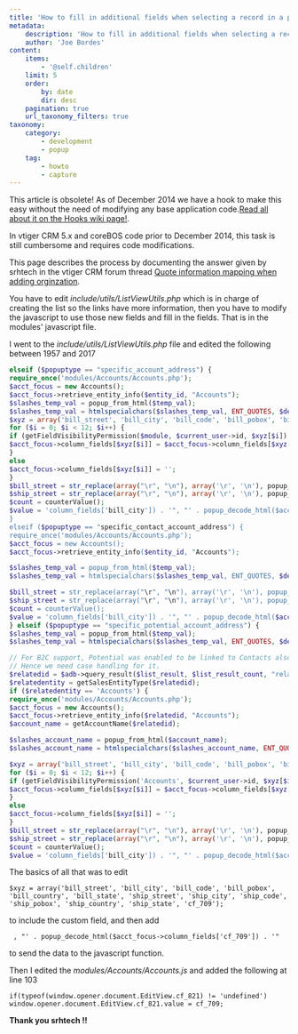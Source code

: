 ```yaml
---
title: 'How to fill in additional fields when selecting a record in a popup screen'
metadata:
    description: 'How to fill in additional fields when selecting a record in a popup screen'
    author: 'Joe Bordes'
content:
    items:
        - '@self.children'
    limit: 5
    order:
        by: date
        dir: desc
    pagination: true
    url_taxonomy_filters: true
taxonomy:
    category:
        - development
        - popup
    tag:
        - howto
        - capture
---
```


<div class="notices red">
This article is obsolete! As of
December 2014 we have a hook to make this easy without the need of
modifying any base application code.<a href="http://localhost/coreBOSDocumentation/developer-guide/development%20framework/develtutorials/corebos_hooks">Read all about it on the Hooks wiki page!</a>.</div>

In vtiger CRM 5.x and coreBOS code prior to December 2014, this task is
still cumbersome and requires code modifications.

This page describes the process by documenting the answer given by
srhtech in the vtiger CRM forum thread [Quote information mapping when adding orginzation](https://discussions.vtiger.com//discussion/172541/quote-information-mapping-when-adding-orginzation).

You have to edit *include/utils/ListViewUtils.php* which is in charge of
creating the list so the links have more information, then you have to
modify the javascript to use those new fields and fill in the fields.
That is in the modules' javascript file.

I went to the *include/utils/ListViewUtils.php* file and edited the
following between 1957 and 2017
```php
elseif ($popuptype == "specific_account_address") {
require_once('modules/Accounts/Accounts.php');
$acct_focus = new Accounts();
$acct_focus->retrieve_entity_info($entity_id, "Accounts");
$slashes_temp_val = popup_from_html($temp_val);
$slashes_temp_val = htmlspecialchars($slashes_temp_val, ENT_QUOTES, $default_charset);
$xyz = array('bill_street', 'bill_city', 'bill_code', 'bill_pobox', 'bill_country', 'bill_state', 'ship_street', 'ship_city', 'ship_code', 'ship_pobox', 'ship_country', 'ship_state', 'cf_709');
for ($i = 0; $i < 12; $i++) {
if (getFieldVisibilityPermission($module, $current_user->id, $xyz[$i]) == '0') {
$acct_focus->column_fields[$xyz[$i]] = $acct_focus->column_fields[$xyz[$i]];
}
else
$acct_focus->column_fields[$xyz[$i]] = '';
}
$bill_street = str_replace(array("\r", "\n"), array('\r', '\n'), popup_decode_html($acct_focus->column_fields['bill_street']));
$ship_street = str_replace(array("\r", "\n"), array('\r', '\n'), popup_decode_html($acct_focus->column_fields['ship_street']));
$count = counterValue();
$value = 'column_fields['bill_city']) . '", "' . popup_decode_html($acct_focus->column_fields['ship_city']) . '", "' . popup_decode_html($acct_focus->column_fields['bill_state']) . '", "' . popup_decode_html($acct_focus->column_fields['ship_state']) . '", "' . popup_decode_html($acct_focus->column_fields['bill_code']) . '", "' . popup_decode_html($acct_focus->column_fields['ship_code']) . '", "' . popup_decode_html($acct_focus->column_fields['bill_country']) . '", "' . popup_decode_html($acct_focus->column_fields['ship_country']) . '","' . popup_decode_html($acct_focus->column_fields['bill_pobox']) . '", "' . popup_decode_html($acct_focus->column_fields['ship_pobox']) . '", "' . popup_decode_html($acct_focus->column_fields['cf_709']) . '");\'id = ' . $count . '>' . textlength_check($temp_val) . '';
}
elseif ($popuptype == "specific_contact_account_address") {
require_once('modules/Accounts/Accounts.php');
$acct_focus = new Accounts();
$acct_focus->retrieve_entity_info($entity_id, "Accounts");

$slashes_temp_val = popup_from_html($temp_val);
$slashes_temp_val = htmlspecialchars($slashes_temp_val, ENT_QUOTES, $default_charset);

$bill_street = str_replace(array("\r", "\n"), array('\r', '\n'), popup_decode_html($acct_focus->column_fields['bill_street']));
$ship_street = str_replace(array("\r", "\n"), array('\r', '\n'), popup_decode_html($acct_focus->column_fields['ship_street']));
$count = counterValue();
$value = 'column_fields['bill_city']) . '", "' . popup_decode_html($acct_focus->column_fields['ship_city']) . '", "' . popup_decode_html($acct_focus->column_fields['bill_state']) . '", "' . popup_decode_html($acct_focus->column_fields['ship_state']) . '", "' . popup_decode_html($acct_focus->column_fields['bill_code']) . '", "' . popup_decode_html($acct_focus->column_fields['ship_code']) . '", "' . popup_decode_html($acct_focus->column_fields['bill_country']) . '", "' . popup_decode_html($acct_focus->column_fields['ship_country']) . '","' . popup_decode_html($acct_focus->column_fields['bill_pobox']) . '", "' . popup_decode_html($acct_focus->column_fields['ship_pobox']) . '", "' . popup_decode_html($acct_focus->column_fields['cf_709']) . '");\'id = ' . $count . '>' . textlength_check($temp_val) . '';
} elseif ($popuptype == "specific_potential_account_address") {
$slashes_temp_val = popup_from_html($temp_val);
$slashes_temp_val = htmlspecialchars($slashes_temp_val, ENT_QUOTES, $default_charset);

// For B2C support, Potential was enabled to be linked to Contacts also.
// Hence we need case handling for it.
$relatedid = $adb->query_result($list_result, $list_result_count, "related_to");
$relatedentity = getSalesEntityType($relatedid);
if ($relatedentity == 'Accounts') {
require_once('modules/Accounts/Accounts.php');
$acct_focus = new Accounts();
$acct_focus->retrieve_entity_info($relatedid, "Accounts");
$account_name = getAccountName($relatedid);

$slashes_account_name = popup_from_html($account_name);
$slashes_account_name = htmlspecialchars($slashes_account_name, ENT_QUOTES, $default_charset);

$xyz = array('bill_street', 'bill_city', 'bill_code', 'bill_pobox', 'bill_country', 'bill_state', 'ship_street', 'ship_city', 'ship_code', 'ship_pobox', 'ship_country', 'ship_state', 'cf_709');
for ($i = 0; $i < 12; $i++) {
if (getFieldVisibilityPermission('Accounts', $current_user->id, $xyz[$i]) == '0') {
$acct_focus->column_fields[$xyz[$i]] = $acct_focus->column_fields[$xyz[$i]];
}
else
$acct_focus->column_fields[$xyz[$i]] = '';
}
$bill_street = str_replace(array("\r", "\n"), array('\r', '\n'), popup_decode_html($acct_focus->column_fields['bill_street']));
$ship_street = str_replace(array("\r", "\n"), array('\r', '\n'), popup_decode_html($acct_focus->column_fields['ship_street']));
$count = counterValue();
$value = 'column_fields['bill_city']) . '", "' . popup_decode_html($acct_focus->column_fields['ship_city']) . '", "' . popup_decode_html($acct_focus->column_fields['bill_state']) . '", "' . popup_decode_html($acct_focus->column_fields['ship_state']) . '", "' . popup_decode_html($acct_focus->column_fields['bill_code']) . '", "' . popup_decode_html($acct_focus->column_fields['ship_code']) . '", "' . popup_decode_html($acct_focus->column_fields['bill_country']) . '", "' . popup_decode_html($acct_focus->column_fields['ship_country']) . '","' . popup_decode_html($acct_focus->column_fields['bill_pobox']) . '", "' . popup_decode_html($acct_focus->column_fields['ship_pobox']) . '", "' . popup_decode_html($acct_focus->column_fields['cf_709']) . '");\'id = ' . $count . '>' . textlength_check($temp_val) . '';
```
The basics of all that was to edit
```
$xyz = array('bill_street', 'bill_city', 'bill_code', 'bill_pobox', 'bill_country', 'bill_state', 'ship_street', 'ship_city', 'ship_code', 'ship_pobox', 'ship_country', 'ship_state', 'cf_709');
```
to include the custom field, and then add
```
 , "' . popup_decode_html($acct_focus->column_fields['cf_709']) . '"
```

to send the data to the javascript function.

Then I edited the *modules/Accounts/Accounts.js* and added the following
at line 103
```
if(typeof(window.opener.document.EditView.cf_821) != 'undefined')
window.opener.document.EditView.cf_821.value = cf_709;
```

**Thank you srhtech !!**
